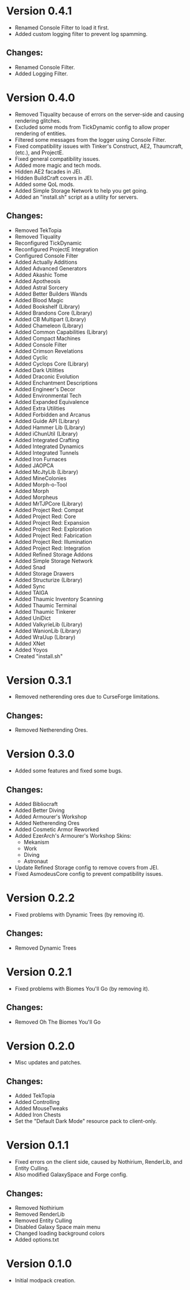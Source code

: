 # Version 0.4.1

- Renamed Console Filter to load it first.
- Added custom logging filter to prevent log spamming.

## Changes:

- Renamed Console Filter.
- Added Logging Filter.

# Version 0.4.0

- Removed Tiquality because of errors on the server-side and causing rendering glitches.
- Excluded some mods from TickDynamic config to allow proper rendering of entities.
- Filtered some messages from the logger using Console Filter.
- Fixed compatibility issues with Tinker's Construct, AE2, Thaumcraft, (etc.), and ProjectE.
- Fixed general compatibility issues.
- Added more magic and tech mods.
- Hidden AE2 facades in JEI.
- Hidden BuildCraft covers in JEI.
- Added some QoL mods.
- Added Simple Storage Network to help you get going.
- Added an "install.sh" script as a utility for servers.

## Changes:

- Removed TekTopia
- Removed Tiquality
- Reconfigured TickDynamic
- Reconfigured ProjectE Integration
- Configured Console Filter
- Added Actually Additions
- Added Advanced Generators
- Added Akashic Tome
- Added Apotheosis
- Added Astral Sorcery
- Added Better Builders Wands
- Added Blood Magic
- Added Bookshelf (Library)
- Added Brandons Core (Library)
- Added CB Multipart (Library)
- Added Chameleon (Library)
- Added Common Capabilities (Library)
- Added Compact Machines
- Added Console Filter
- Added Crimson Revelations
- Added Cyclic
- Added Cyclops Core (Library)
- Added Dark Utilities
- Added Draconic Evolution
- Added Enchantment Descriptions
- Added Engineer's Decor
- Added Environmental Tech
- Added Expanded Equivalence
- Added Extra Utilities
- Added Forbidden and Arcanus
- Added Guide API (Library)
- Added Hammer Lib (Library)
- Added iChunUtil (Library)
- Added Integrated Crafting
- Added Integrated Dynamics
- Added Integrated Tunnels
- Added Iron Furnaces
- Added JAOPCA
- Added McJtyLib (Library)
- Added MineColonies
- Added Morph-o-Tool
- Added Morph
- Added Morpheus
- Added MrTJPCore (Library)
- Added Project Red: Compat
- Added Project Red: Core
- Added Project Red: Expansion
- Added Project Red: Exploration
- Added Project Red: Fabrication
- Added Project Red: Illumination
- Added Project Red: Integration
- Added Refined Storage Addons
- Added Simple Storage Network
- Added Snad
- Added Storage Drawers
- Added Structurize (Library)
- Added Sync
- Added TAIGA
- Added Thaumic Inventory Scanning
- Added Thaumic Terminal
- Added Thaumic Tinkerer
- Added UniDict
- Added ValkyrieLib (Library)
- Added WanionLib (Library)
- Added WraUup (Library)
- Added XNet
- Added Yoyos
- Created "install.sh"

# Version 0.3.1

- Removed netherending ores due to CurseForge limitations.

## Changes:

- Removed Netherending Ores.

# Version 0.3.0

- Added some features and fixed some bugs.

## Changes:

- Added Bibliocraft
- Added Better Diving
- Added Armourer's Workshop
- Added Netherending Ores
- Added Cosmetic Armor Reworked
- Added EzerArch's Armourer's Workshop Skins:
    - Mekanism
    - Work
    - Diving
    - Astronaut
- Update Refined Storage config to remove covers from JEI.
- Fixed AsmodeusCore config to prevent compatibility issues.

# Version 0.2.2

- Fixed problems with Dynamic Trees (by removing it).

## Changes:

- Removed Dynamic Trees

# Version 0.2.1

- Fixed problems with Biomes You'll Go (by removing it).

## Changes:

- Removed Oh The Biomes You'll Go

# Version 0.2.0

- Misc updates and patches.

## Changes:

- Added TekTopia
- Added Controlling
- Added MouseTweaks
- Added Iron Chests
- Set the "Default Dark Mode" resource pack to client-only.

# Version 0.1.1

- Fixed errors on the client side, caused by Nothirium, RenderLib, and Entity Culling.
- Also modified GalaxySpace and Forge config.

## Changes:

- Removed Nothirium
- Removed RenderLib
- Removed Entity Culling
- Disabled Galaxy Space main menu
- Changed loading background colors
- Added options.txt

# Version 0.1.0

- Initial modpack creation.
